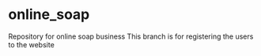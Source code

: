 # online_soap
Repository for online soap business
This branch is for registering the users to the website
